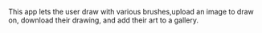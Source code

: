 This app lets the user draw with various brushes,upload an image to draw on, download their drawing, and  add their art to a gallery. 

